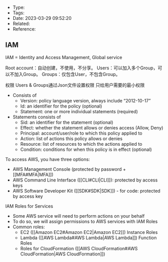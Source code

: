 * Type:
* Tags:
* Date: 2023-03-29 09:52:20
* Related:
* Reference:[]()

## IAM
IAM  = Identity and Access Management, Global service

Root account：自动创建，不使用，不分享。
Users：可以加入多个Group，可以不加入Group。
Groups：仅包含User，不包含Group。

权限
Users & Groups通过Json文件设置权限
只给用户需要的最小权限

* Consists of 
  * Version: policy language version, always include “2012-10-17”
  * Id: an identifier for the policy (optional) 
  * Statement: one or more individual statements (required)
* Statements consists of 
  * Sid: an identifier for the statement (optional) 
  * Effect: whether the statement allows or denies access (Allow, Deny)
  * Principal: account/user/role to which this policy applied to 
  * Action: list of actions this policy allows or denies 
  * Resource: list of resources to which the actions applied to 
  * Condition: conditions for when this policy is in effect (optional)

To access AWS, you have three options:
* AWS Management Console (protected by password + [[MFA#MFA|MFA]])
* AWS Command Line Interface ([[CLI#CLI|CLI]]): protected by access keys
* AWS Software Developer Kit ([[SDK#SDK|SDK]]) - for code: protected by access key

IAM Roles for Services 
* Some AWS service will need to perform actions on your behalf
* To do so, we will assign permissions to AWS services with IAM Roles
* Common roles:
  * EC2 ([[Amazon EC2#Amazon EC2|Amazon EC2]]) Instance Roles
  * Lambda ([[AWS Lambda#AWS Lambda|AWS Lambda]]) Function Roles
  * Roles for CloudFormation ([[AWS CloudFormation#AWS CloudFormation|AWS CloudFormation]])
